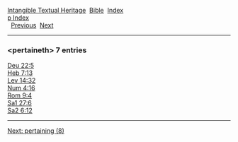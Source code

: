 [Intangible Textual Heritage](../../index)  [Bible](../index) 
[Index](index)   
[p Index](_p_)  
  [Previous](c08450)  [Next](c08452) 

------------------------------------------------------------------------

### &lt;pertaineth&gt; 7 entries

[Deu 22:5](../kjv/deu022.htm#005)  
[Heb 7:13](../kjv/heb007.htm#013)  
[Lev 14:32](../kjv/lev014.htm#032)  
[Num 4:16](../kjv/num004.htm#016)  
[Rom 9:4](../kjv/rom009.htm#004)  
[Sa1 27:6](../kjv/sa1027.htm#006)  
[Sa2 6:12](../kjv/sa2006.htm#012)  

------------------------------------------------------------------------

[Next: pertaining (8)](c08452)
